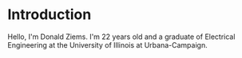 # Introduction #

Hello, I'm Donald Ziems.  I'm 22 years old and a graduate of Electrical Engineering at the University of Illinois at Urbana-Campaign.